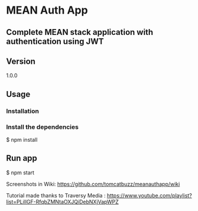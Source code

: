 # MEAN Auth App

## Complete MEAN stack application with authentication using JWT
## Version
1.0.0

## Usage

### Installation
### Install the dependencies

$ npm install

## Run app

$ npm start

Screenshots in Wiki: https://github.com/tomcatbuzz/meanauthapp/wiki

Tutorial made thanks to Traversy Media : https://www.youtube.com/playlist?list=PLillGF-RfqbZMNtaOXJQiDebNXjVapWPZ
